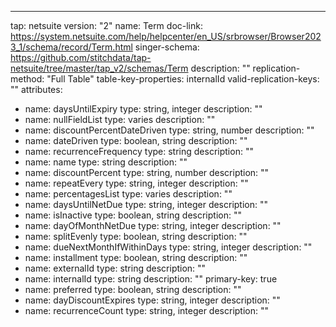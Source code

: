 ---
tap: netsuite
version: "2"
name: Term
doc-link: https://system.netsuite.com/help/helpcenter/en_US/srbrowser/Browser2023_1/schema/record/Term.html
singer-schema: https://github.com/stitchdata/tap-netsuite/tree/master/tap_v2/schemas/Term
description: ""
replication-method: "Full Table"
table-key-properties: internalId
valid-replication-keys: ""
attributes:
- name: daysUntilExpiry
  type: string, integer
  description: ""
- name: nullFieldList
  type: varies
  description: ""
- name: discountPercentDateDriven
  type: string, number
  description: ""
- name: dateDriven
  type: boolean, string
  description: ""
- name: recurrenceFrequency
  type: string
  description: ""
- name: name
  type: string
  description: ""
- name: discountPercent
  type: string, number
  description: ""
- name: repeatEvery
  type: string, integer
  description: ""
- name: percentagesList
  type: varies
  description: ""
- name: daysUntilNetDue
  type: string, integer
  description: ""
- name: isInactive
  type: boolean, string
  description: ""
- name: dayOfMonthNetDue
  type: string, integer
  description: ""
- name: splitEvenly
  type: boolean, string
  description: ""
- name: dueNextMonthIfWithinDays
  type: string, integer
  description: ""
- name: installment
  type: boolean, string
  description: ""
- name: externalId
  type: string
  description: ""
- name: internalId
  type: string
  description: ""
  primary-key: true
- name: preferred
  type: boolean, string
  description: ""
- name: dayDiscountExpires
  type: string, integer
  description: ""
- name: recurrenceCount
  type: string, integer
  description: ""
